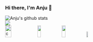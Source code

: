 ### Hi there, I'm Anju  👋

  <img align="center" src="https://github-readme-stats.vercel.app/api?username=anju1415&show_icons=true&include_all_commits=true&theme=tokyonight" alt="Anju's      github stats" />
<br>
  <img align="center" src="https://github-readme-stats.vercel.app/api/top-langs/?username=anju1415&layout=compact&theme=blue-green" />
<br>

<img src="https://i1.wp.com/slfgchurch.com/wp-content/uploads/2019/08/lets-connect-1.png?ssl=1" alt="connect" width="20%" height="10%">
<a href="https://www.hackerrank.com/kumarianju_3346">
      <img src="https://additionalknowledge.files.wordpress.com/2017/12/hackerrank.png?w=600" height="10%" ; width="15%" ;></img></a>
<a href="https://www.linkedin.com/in/anju-kumari-3271a7179">
  <img src="https://logos-world.net/wp-content/uploads/2020/04/Linkedin-Logo-2011%E2%80%932019.png" height="10%" ; width="15%" ; margin-left:20px;></img></a>
  
<a href="https://twitter.com/Anju1cL?s=09">
  <img src="https://logos-world.net/wp-content/uploads/2020/04/Twitter-Logo.png" height="7%" ; width="10%" ; margin-left:20px;></img></a>
  


